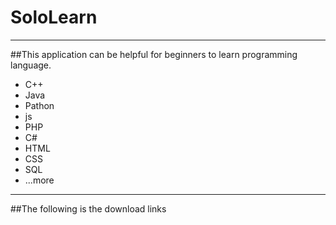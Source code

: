 # SoloLearn
--------------
##This application can be helpful for beginners to learn programming language.
* C++
* Java
* Pathon
* js
* PHP
* C#
* HTML
* CSS
* SQL
* ...more
--------------
##The following is the download links
